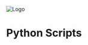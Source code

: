 ![Logo]([https://www.ejemplo.com/imagen.jpg](https://github.com/WilliamFernandoC-P/WilliamFernandoC-P_Private/blob/main/Images/Logo.png))
# Python Scripts
